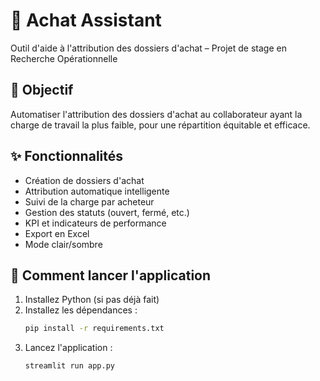 # 🛒 Achat Assistant

Outil d'aide à l'attribution des dossiers d'achat – Projet de stage en Recherche Opérationnelle

## 🎯 Objectif
Automatiser l'attribution des dossiers d'achat au collaborateur ayant la charge de travail la plus faible, pour une répartition équitable et efficace.

## ✨ Fonctionnalités
- Création de dossiers d'achat
- Attribution automatique intelligente
- Suivi de la charge par acheteur
- Gestion des statuts (ouvert, fermé, etc.)
- KPI et indicateurs de performance
- Export en Excel
- Mode clair/sombre

## 🚀 Comment lancer l'application
1. Installez Python (si pas déjà fait)
2. Installez les dépendances :
   ```bash
   pip install -r requirements.txt
3. Lancez l'application :
    ```bash
    streamlit run app.py
